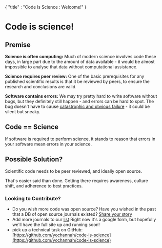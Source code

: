 {
  "title" : "Code Is Science : Welcome!"
}

# Code is science!

## Premise

**Science is often computing:** Much of modern science involves code
these days, in large part due to the amount of data available - it
would be almost impossible to analyse that data without computational assistance.

**Science requires peer review:** One of the basic prerequisites for any published scientific results is that it be reviewed by peers, to ensure the research and conclusions are valid.

**Software contains errors:** We may try pretty hard to write software without bugs, but they definitely still happen - and errors can be hard to spot. The bug doesn't have to cause [catastrophic and obvious failure](https://www.scientificamerican.com/article/pogue-5-most-embarrassing-software-bugs-in-history/) - it could be silent but sneaky.

## Code == Science

If software is required to perform science, it stands to reason that errors in your software mean errors in your science.

## Possible Solution?

Scientific code needs to be peer reviewed, and ideally open source.

That's easier said than done. Getting there requires awareness, culture shift, and adherence to best practices.

### Looking to Contribute?

- Do you wish more code was open source? Have you wished in the past that a DB of open source journals existed? [Share your story](https://goo.gl/forms/k3IBxlDgi97ZTJuf2)
- Add more journals to our [list](https://goo.gl/forms/Ak9WErbGVyeFioW33) Right now it's a google form, but hopefully we'll have the full site up and running soon!
- pick up a technical task on GitHub: [https://github.com/yochannah/code-is-science](https://github.com/yochannah/code-is-science)

<script type="text/javascript" src="//downloads.mailchimp.com/js/signup-forms/popup/embed.js" data-dojo-config="usePlainJson: true, isDebug: false"></script><script type="text/javascript">require(["mojo/signup-forms/Loader"], function(L) { L.start({"baseUrl":"mc.us17.list-manage.com","uuid":"d868cf85b37e79afa2a1bfb5b","lid":"3a072191dd"}) })</script>
